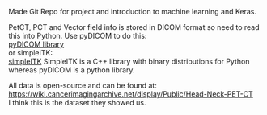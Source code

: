 Made Git Repo for project and introduction to machine learning and Keras. <br>


PetCT, PCT and Vector field info is stored in DICOM format so need to read this into Python. Use pyDICOM to do this: <br>
[pyDICOM library](https://github.com/pydicom/pydicom)<br>
or simpleITK:<br>
[simpleITK](http://www.simpleitk.org/)
SimpleITK is a C++ library with binary distributions for Python whereas pyDICOM is a python library.<br>

All data is open-source and can be found at: https://wiki.cancerimagingarchive.net/display/Public/Head-Neck-PET-CT <br>
I think this is the dataset they showed us.<br>



